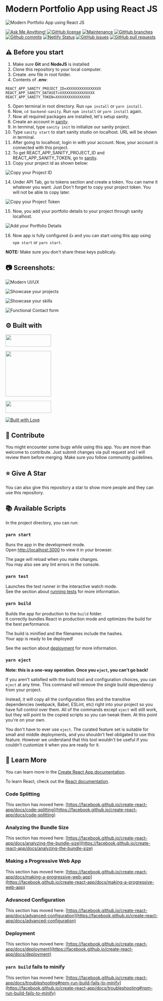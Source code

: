 # Modern Portfolio App using React JS

![Modern Portfolio App using React JS](https://user-images.githubusercontent.com/71302066/193459784-c7f4196f-ab29-4d73-b527-8f4da617b4ba.png "Modern Portfolio App using React JS")

[![Ask Me Anything!](https://img.shields.io/badge/Ask%20me-anything-1abc9c.svg)](https://github.com/Technical-Shubham-tech "Ask Me Anything!")
[![GitHub license](https://img.shields.io/github/license/Technical-Shubham-tech/portfolio-react)](https://github.com/Technical-Shubham-tech/portfolio-react/blob/main/LICENSE.md "GitHub license")
[![Maintenance](https://img.shields.io/badge/Maintained%3F-yes-green.svg)](https://github.com/Technical-Shubham-tech/portfolio-react/commits/main "Maintenance")
[![GitHub branches](https://badgen.net/github/branches/Technical-Shubham-tech/portfolio-react)](https://github.com/Technical-Shubham-tech/portfolio-react/branches "GitHub branches")
[![Github commits](https://badgen.net/github/commits/Technical-Shubham-tech/portfolio-react/main)](https://github.com/Technical-Shubham-tech/portfolio-react/commits "Github commits")
[![Netlify Status](https://api.netlify.com/api/v1/badges/fc10f6fd-91c9-4342-8473-369377fc60e9/deploy-status)](https://portfolio-modern.netlify.app/ "Netlify Status")
[![GitHub issues](https://img.shields.io/github/issues/Technical-Shubham-tech/portfolio-react)](https://github.com/Technical-Shubham-tech/portfolio-react/issues "GitHub issues")
[![GitHub pull requests](https://img.shields.io/github/issues-pr/Technical-Shubham-tech/portfolio-react)](https://github.com/Technical-Shubham-tech/portfolio-react/pulls "GitHub pull requests")

## ⚠️ Before you start

1. Make sure **Git** and **NodeJS** is installed
2. Clone this repository to your local computer.
3. Create .env file in root folder.
4. Contents of **.env**:

```
REACT_APP_SANITY_PROJECT_ID=XXXXXXXXXXXXXXXX
REACT_APP_SANITY_DATASET=XXXXXXXXXXXXXXXX
REACT_APP_SANITY_TOKEN=XXXXXXXXXXXXXXXX
```

5. Open terminal in root directory. Run `npm install` or `yarn install`.
6. Now, `cd backend-sanity`. Run `npm install` or `yarn install` again.
7. Now all required packages are installed, let's setup sanity.
8. Create an account in [sanity](https://www.sanity.io/ "Sanity").
9. In terminal, type `sanity init` to initialize our sanity project.
10. Type `sanity start` to start sanity studio on localhost. URL will be shown in terminal.
11. After going to localhost, login in with your account. Now, your account is connected with this project.
12. To get REACT_APP_SANITY_PROJECT_ID and REACT_APP_SANITY_TOKEN, go to [sanity](https://www.sanity.io/ "Sanity").
13. Copy your project id as shown below:

![Copy your Project ID](https://user-images.githubusercontent.com/71302066/193460393-5aa9b52a-4ba9-4d4e-92cd-ec6fd422454f.png "Copy your Project ID")

14. Under API Tab, go to tokens section and create a token. You can name it whatever you want. Just Don't forget to copy your project token. You will not be able to copy later.

![Copy your Project Token](https://user-images.githubusercontent.com/71302066/193460607-5c464f6e-b664-4fac-86db-d2ec1312bec4.jpg "Copy your Project Token")

15. Now, you add your portfolio details to your project through sanity localhost.

![Add your Portfolio Details](https://user-images.githubusercontent.com/71302066/193460855-edefd76c-9b70-4ea5-8f4f-b6e524209d5e.png "Add your Portfolio Details")

16. Now app is fully configured :+1: and you can start using this app using `npm start` or `yarn start`.

**NOTE:** Make sure you don't share these keys publicaly.

## :camera: Screenshots:

![Modern UI/UX](https://user-images.githubusercontent.com/71302066/193461403-78875688-42a5-4554-a727-7a60ba8aef08.png "Modern UI/UX")

![Showcase your projects](https://user-images.githubusercontent.com/71302066/193461445-1889f6ce-9990-426a-bfe8-7d89c2601fde.png "Showcase your projects")

![Showcase your skills](https://user-images.githubusercontent.com/71302066/193461487-923ff121-821b-4eb9-b829-f4a12bdcb176.png "Showcase your skills")

![Functional Contact form](https://user-images.githubusercontent.com/71302066/193461534-87baaa0f-4518-4bac-b327-53829e8d6f57.png "Functional Contact form")

## :gear: Built with

[<img src="https://img.shields.io/badge/JavaScript-323330?style=for-the-badge&logo=javascript&logoColor=F7DF1E" width="150" height="40" />](https://www.javascript.com/ "JavaScript")

[<img src="https://img.shields.io/badge/React-20232A?style=for-the-badge&logo=react&logoColor=61DAFB" width="150" />](https://reactjs.org/ "React JS")

[<img src="https://img.shields.io/badge/Sass-CC6699?style=for-the-badge&logo=sass&logoColor=white" width="150" height="40" />](https://sass-lang.com/ "SASS")

[<img src="http://ForTheBadge.com/images/badges/built-with-love.svg" alt="Built with Love">](https://github.com/Technical-Shubham-tech/ "Built with Love")


## :raised_hands: Contribute

You might encounter some bugs while using this app. You are more than welcome to contribute. Just submit changes via pull request and I will review them before merging. Make sure you follow community guidelines.

## :star: Give A Star

You can also give this repository a star to show more people and they can use this repository.

## :books: Available Scripts

In the project directory, you can run:

### `yarn start`

Runs the app in the development mode.\
Open [http://localhost:3000](http://localhost:3000) to view it in your browser.

The page will reload when you make changes.\
You may also see any lint errors in the console.

### `yarn test`

Launches the test runner in the interactive watch mode.\
See the section about [running tests](https://facebook.github.io/create-react-app/docs/running-tests) for more information.

### `yarn build`

Builds the app for production to the `build` folder.\
It correctly bundles React in production mode and optimizes the build for the best performance.

The build is minified and the filenames include the hashes.\
Your app is ready to be deployed!

See the section about [deployment](https://facebook.github.io/create-react-app/docs/deployment) for more information.

### `yarn eject`

**Note: this is a one-way operation. Once you `eject`, you can't go back!**

If you aren't satisfied with the build tool and configuration choices, you can `eject` at any time. This command will remove the single build dependency from your project.

Instead, it will copy all the configuration files and the transitive dependencies (webpack, Babel, ESLint, etc) right into your project so you have full control over them. All of the commands except `eject` will still work, but they will point to the copied scripts so you can tweak them. At this point you're on your own.

You don't have to ever use `eject`. The curated feature set is suitable for small and middle deployments, and you shouldn't feel obligated to use this feature. However we understand that this tool wouldn't be useful if you couldn't customize it when you are ready for it.

## :page_with_curl: Learn More

You can learn more in the [Create React App documentation](https://facebook.github.io/create-react-app/docs/getting-started).

To learn React, check out the [React documentation](https://reactjs.org/).

### Code Splitting

This section has moved here: [https://facebook.github.io/create-react-app/docs/code-splitting](https://facebook.github.io/create-react-app/docs/code-splitting)

### Analyzing the Bundle Size

This section has moved here: [https://facebook.github.io/create-react-app/docs/analyzing-the-bundle-size](https://facebook.github.io/create-react-app/docs/analyzing-the-bundle-size)

### Making a Progressive Web App

This section has moved here: [https://facebook.github.io/create-react-app/docs/making-a-progressive-web-app](https://facebook.github.io/create-react-app/docs/making-a-progressive-web-app)

### Advanced Configuration

This section has moved here: [https://facebook.github.io/create-react-app/docs/advanced-configuration](https://facebook.github.io/create-react-app/docs/advanced-configuration)

### Deployment

This section has moved here: [https://facebook.github.io/create-react-app/docs/deployment](https://facebook.github.io/create-react-app/docs/deployment)

### `yarn build` fails to minify

This section has moved here: [https://facebook.github.io/create-react-app/docs/troubleshooting#npm-run-build-fails-to-minify](https://facebook.github.io/create-react-app/docs/troubleshooting#npm-run-build-fails-to-minify)

